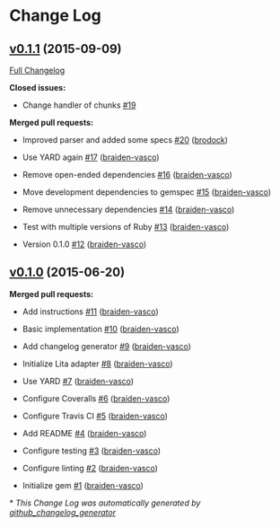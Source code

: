 # Change Log

## [v0.1.1](https://github.com/braiden-vasco/lita-gitter/tree/v0.1.1) (2015-09-09)

[Full Changelog](https://github.com/braiden-vasco/lita-gitter/compare/v0.1.0...v0.1.1)

**Closed issues:**

- Change handler of chunks [\#19](https://github.com/braiden-vasco/lita-gitter/issues/19)

**Merged pull requests:**

- Improved parser and added some specs [\#20](https://github.com/braiden-vasco/lita-gitter/pull/20) ([brodock](https://github.com/brodock))

- Use YARD again [\#17](https://github.com/braiden-vasco/lita-gitter/pull/17) ([braiden-vasco](https://github.com/braiden-vasco))

- Remove open-ended dependencies [\#16](https://github.com/braiden-vasco/lita-gitter/pull/16) ([braiden-vasco](https://github.com/braiden-vasco))

- Move development dependencies to gemspec [\#15](https://github.com/braiden-vasco/lita-gitter/pull/15) ([braiden-vasco](https://github.com/braiden-vasco))

- Remove unnecessary dependencies [\#14](https://github.com/braiden-vasco/lita-gitter/pull/14) ([braiden-vasco](https://github.com/braiden-vasco))

- Test with multiple versions of Ruby [\#13](https://github.com/braiden-vasco/lita-gitter/pull/13) ([braiden-vasco](https://github.com/braiden-vasco))

- Version 0.1.0 [\#12](https://github.com/braiden-vasco/lita-gitter/pull/12) ([braiden-vasco](https://github.com/braiden-vasco))

## [v0.1.0](https://github.com/braiden-vasco/lita-gitter/tree/v0.1.0) (2015-06-20)

**Merged pull requests:**

- Add instructions [\#11](https://github.com/braiden-vasco/lita-gitter/pull/11) ([braiden-vasco](https://github.com/braiden-vasco))

- Basic implementation [\#10](https://github.com/braiden-vasco/lita-gitter/pull/10) ([braiden-vasco](https://github.com/braiden-vasco))

- Add changelog generator [\#9](https://github.com/braiden-vasco/lita-gitter/pull/9) ([braiden-vasco](https://github.com/braiden-vasco))

- Initialize Lita adapter [\#8](https://github.com/braiden-vasco/lita-gitter/pull/8) ([braiden-vasco](https://github.com/braiden-vasco))

- Use YARD [\#7](https://github.com/braiden-vasco/lita-gitter/pull/7) ([braiden-vasco](https://github.com/braiden-vasco))

- Configure Coveralls [\#6](https://github.com/braiden-vasco/lita-gitter/pull/6) ([braiden-vasco](https://github.com/braiden-vasco))

- Configure Travis CI [\#5](https://github.com/braiden-vasco/lita-gitter/pull/5) ([braiden-vasco](https://github.com/braiden-vasco))

- Add README [\#4](https://github.com/braiden-vasco/lita-gitter/pull/4) ([braiden-vasco](https://github.com/braiden-vasco))

- Configure testing [\#3](https://github.com/braiden-vasco/lita-gitter/pull/3) ([braiden-vasco](https://github.com/braiden-vasco))

- Configure linting [\#2](https://github.com/braiden-vasco/lita-gitter/pull/2) ([braiden-vasco](https://github.com/braiden-vasco))

- Initialize gem [\#1](https://github.com/braiden-vasco/lita-gitter/pull/1) ([braiden-vasco](https://github.com/braiden-vasco))



\* *This Change Log was automatically generated by [github_changelog_generator](https://github.com/skywinder/Github-Changelog-Generator)*